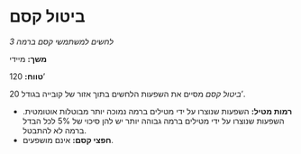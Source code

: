# ביטול קסם

*לחשים למשתמשי קסם ברמה 3*

**משך:** מיידי

**טווח:** 120’

*ביטול קסם* מסיים את השפעות הלחשים בתוך אזור של קובייה בגודל 20’.

- **רמות מטיל:** השפעות שנוצרו על ידי מטילים ברמה נמוכה יותר מבוטלות אוטומטית. השפעות שנוצרו על ידי מטילים ברמה גבוהה יותר יש להן סיכוי של 5% לכל הבדל ברמה לא להתבטל.
- **חפצי קסם:** אינם מושפעים.